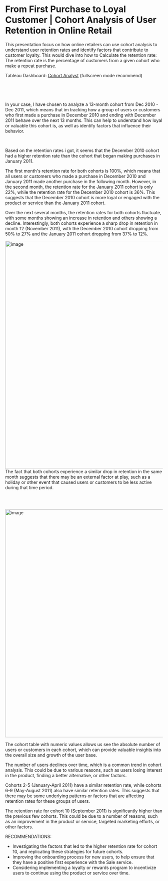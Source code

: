 # From First Purchase to Loyal Customer | Cohort Analysis of User Retention in Online Retail

This presentation focus on how online retailers can use cohort analysis to understand user retention rates and identify factors that contribute to customer loyalty. This would dive into how to Calculate the retention rate: The retention rate is the percentage of customers from a given cohort who make a repeat purchase.

Tableau Dashboard: <a href="https://public.tableau.com/app/profile/lucian6345/viz/CohortRetentionDashboard_16767143305550/CohortRetentionDashboard?publish=yes" target="_blank">Cohort Analyst</a> (fullscreen mode recommend)

<br />
<pre>




   

   
</pre>

In your case, I have chosen to analyze a 13-month cohort from Dec 2010 - Dec 2011, which means that im tracking how a group of users or customers who first made a purchase in December 2010 and ending with December 2011 behave over the next 13 months. This can help to understand how loyal or valuable this cohort is, as well as identify factors that influence their behavior.

<br />

Based on the retention rates i got, it seems that the December 2010 cohort had a higher retention rate than the cohort that began making purchases in January 2011.

The first month's retention rate for both cohorts is 100%, which means that all users or customers who made a purchase in December 2010 and January 2011 made another purchase in the following month. 
However, in the second month, the retention rate for the January 2011 cohort is only 22%, while the retention rate for the December 2010 cohort is 36%. This suggests that the December 2010 cohort is more loyal or engaged with the product or service than the January 2011 cohort.

Over the next several months, the retention rates for both cohorts fluctuate, with some months showing an increase in retention and others showing a decline. Interestingly, both cohorts experience a sharp drop in retention in month 12 (November 2011), with the December 2010 cohort dropping from 50% to 27% and the January 2011 cohort dropping from 37% to 12%.

<img width="727" alt="image" src="https://user-images.githubusercontent.com/119731058/220041244-aede0eb5-96e4-49b3-b21f-44c0058668af.png">
The fact that both cohorts experience a similar drop in retention in the same month suggests that there may be an external factor at play, such as a holiday or other event that caused users or customers to be less active during that time period.

<br />
<br />
<pre>




   

   
</pre>
<img width="727" alt="image" src="https://user-images.githubusercontent.com/119731058/220042548-b86f2454-0e78-4836-9411-b3ae472a0c78.png">

The cohort table with numeric values allows us see the absolute number of users or customers in each cohort, which can provide valuable insights into the overall size and growth of the user base. 

The number of users declines over time, which is a common trend in cohort analysis. This could be due to various reasons, such as users losing interest in the product, finding a better alternative, or other factors.

Cohorts 2-5 (January-April 2011) have a similar retention rate, while cohorts 6-9 (May-August 2011) also have similar retention rates. This suggests that there may be some underlying patterns or factors that are affecting retention rates for these groups of users.

The retention rate for cohort 10 (September 2011) is significantly higher than the previous few cohorts. This could be due to a number of reasons, such as an improvement in the product or service, targeted marketing efforts, or other factors.

RECOMMENDATIONS:
   + Investigating the factors that led to the higher retention rate for cohort 10, and replicating these strategies for future cohorts.
   + Improving the onboarding process for new users, to help ensure that they have a positive first experience with the Sale service.
   + Considering implementing a loyalty or rewards program to incentivize users to continue using the product or service over time.
